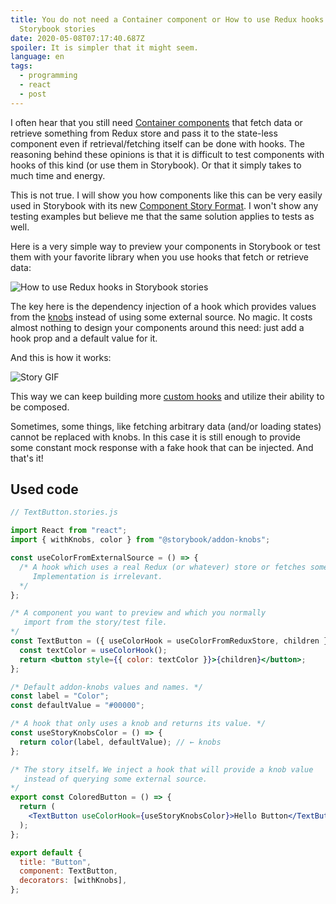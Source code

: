 ```yaml
---
title: You do not need a Container component or How to use Redux hooks in
  Storybook stories
date: 2020-05-08T07:17:40.687Z
spoiler: It is simpler that it might seem.
language: en
tags:
  - programming
  - react
  - post
---
```


I often hear that you still need [Container components](https://medium.com/@dan_abramov/smart-and-dumb-components-7ca2f9a7c7d0) that fetch data or retrieve something from Redux store and pass it to the state-less component even if retrieval/fetching itself can be done with hooks. The reasoning behind these opinions is that it is difficult to test components with hooks of this kind (or use them in Storybook). Or that it simply takes to much time and energy.

This is not true. I will show you how components like this can be very easily used in Storybook with its new [Component Story Format](https://storybook.js.org/docs/formats/component-story-format/). I won't show any testing examples but believe me that the same solution applies to tests as well.

Here is a very simple way to preview your components in Storybook or test them with your favorite library when you use hooks that fetch or retrieve data:

![How to use Redux hooks in Storybook stories](/assets/carbon-3-.png)

The key here is the dependency injection of a hook which provides values from the [knobs](https://github.com/storybookjs/storybook/tree/master/addons/knobs) instead of using some external source. No magic. It costs almost nothing to design your components around this need: just add a hook prop and a default value for it.

And this is how it works:

![Story GIF](/assets/story.gif)

This way we can keep building more [custom hooks](https://reactjs.org/docs/hooks-custom.html) and utilize their ability to be composed.

Sometimes, some things, like fetching arbitrary data (and/or loading states) cannot be replaced with knobs. In this case it is still enough to provide some constant mock response with a fake hook that can be injected. And that's it!

## Used code

```jsx
// TextButton.stories.js

import React from "react";
import { withKnobs, color } from "@storybook/addon-knobs";

const useColorFromExternalSource = () => {
  /* A hook which uses a real Redux (or whatever) store or fetches something.
  	 Implementation is irrelevant.
  */
};

/* A component you want to preview and which you normally
   import from the story/test file.
*/
const TextButton = ({ useColorHook = useColorFromReduxStore, children }) => {
  const textColor = useColorHook();
  return <button style={{ color: textColor }}>{children}</button>;
};

/* Default addon-knobs values and names. */
const label = "Color";
const defaultValue = "#00000";

/* A hook that only uses a knob and returns its value. */
const useStoryKnobsColor = () => {
  return color(label, defaultValue); // ← knobs
};

/* The story itself。We inject a hook that will provide a knob value
   instead of querying some external source.
*/
export const ColoredButton = () => {
  return (
    <TextButton useColorHook={useStoryKnobsColor}>Hello Button</TextButton>
  );
};

export default {
  title: "Button",
  component: TextButton,
  decorators: [withKnobs],
};
```
